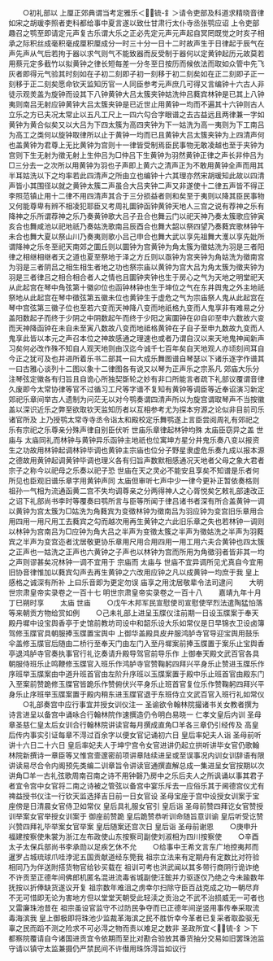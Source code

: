 <!-- { "loadSidebar": true } -->
　　○初礼部以  上厘正郊典谓当考定雅乐＜锍-釒＞请令吏部及科道求精晓音律如宋之胡瑗李照者吏科都给事中夏言遂以致仕甘肃行太仆寺丞张鹗应诏  上令吏部趣召之鹗至即请定元声复古乐谓大乐之正必先定元声元声起自冥罔既觉之时亥子相承之际积丝成毫积毫成厘积厘成分一时三十分一日十二时故声生于日律起于辰气在声先声从气后若拘于器以求气则气不能致器而反受制于器何以定黄钟起历元故莫若用蔡元定多截竹以拟黄钟之律长短每差一分冬至日按历而候依法而取如众管中先飞灰者即得元气验其时刻如在子初二刻即子初一刻移于初二刻矣如在正二刻即子正一刻移于正二刻矣愿命钦天监知历官一人同臣参考元声庶几可得又言编钟十六古人非徒示观羙盖为旋钟而设其下八钟黄钟大吕太簇夹钟姑洗仲吕蕤宾林钟是已其上八钟夷则南吕无射应钟黄钟大吕太簇夹钟是已近世止用黄钟一均而不遍其十六钟则古人立乐之方已夫况太常止以五凡工尺上一四六勾合字眼谱之去古益远且两律兼一字如黄钟为黄合似矣又以大吕为下四太簇为高四夹钟为下一姑洗为高一夷则为下工南吕为高工之类何以旋钟取律所以止于黄钟一均而已且黄钟大吕太簇夹钟为上四清声何也盖黄钟为君尊上无比黄钟为宫则十一律皆受制焉臣民事物无敢凌越也至于夹钟为宫则下生无射为徵无射上生仲吕为□仲吕下生黄钟为羽然黄钟正律之声长非仲吕为□三分去一之次所以用黄钟为羽也子声即上黄六之清声正为不敢用黄钟全声而用其半耳姑洗以下之均率若此四清声之所由立也编钟十六其理亦然宋胡瑗知此故以四清声皆小其围径以就之黄钟太簇二声虽合大吕夹钟二声又非遂使十二律五声皆不得正李照范镇止用十二律不用四清声其合于三分损益者则和矣至于夷则以降其臣民事物又何能尊卑有辨不相凌犯耶臣又考周礼圜钟函钟黄钟天地人三宫之说有荐神之乐有降神之乐所谓荐神之乐乃奏黄钟歌大吕子丑合也舞云门以祀天神乃奏太簇歌应钟寅亥合也舞咸池以祀地祇乃奏姑洗歌南吕辰酉合也舞大韶以祭四望乃奏蕤宾歌林钟午未合也舞大夏以祭山川乃奏夷则歌小吕己申合也舞大武以享先祖舞大濩以享先妣所谓降神之乐冬至祀天南郊之圜丘则以圜钟为宫黄钟为角太簇为徵姑洗为羽是三者阳律之相继相继者天之道也夏至祭地于泽之方丘则以亟钟为宫夹钟为角姑洗为徵南宫为羽是三者阴吕之相生相生者地之功也祭宗庙以黄钟为宫大吕为角太簇为徵夹钟为羽是三者律吕之相合相合者人之情也且圜钟夹钟也生于房心之气为天地之明堂祀天从此起宫在琴中角弦第十徽卯位也函钟林钟也生于坤位之气在东井舆鬼之外主地祇祭地从此起宫在琴中徵弦第五徽未位也黄钟生于虚危之气为宗庙祭人鬼从此起宫在琴中宫弦第三徽子位也至若六变而天神降八变而地祇格九变而人鬼享非有难易之分盖阳数起子而终于少阴之中阴数起午而终于少阳之寅圜钟在卯自卯至申六数故六变而天神降函钟在未自未至寅八数故八变而地祗格黄钟在子自子至申九数故九变而人鬼享此皆以本元之声召本位之神故感通之理速也或者乃谓自汉以来天地鬼神闻新声习矣何必改作殊不知自人观天地则由汉迄今诚千七百年矣自天地观人亦顷刻间耳自今正之犹可及也并进所着乐书二部其一曰大成乐舞图谱自琴瑟以下诸乐逐字作谱其一曰古雅心谈列十二图以象十二律图各有说又以琴为正声乐之宗系凡  郊庙大乐分注琴弦定徽各有归旨且自诡心所独契斲轮之妙有非口所能言者疏下礼部议覆谓音律久废即今太常协律等官不过循习工尺等字谱不复知有黄钟等调臣等近奉诏演习新定  郊祀乐章间举古人遗制为问茫无以对今鹗奏谓四清声所以为旋宫谓取琴声不当按徽盖以深识近乐之弊至欲取钦天监知历者以互相参考尤为探本穷源之论似非目前司乐诸官所及  上乃授鹗太常寺寺丞令诣太和殿校定乐舞鹗遂上言臣尝阅周礼有郊祀之乐有宗祀之乐尊亲分殊声律自别臣伏听  世庙乐章律起林钟均殊  太庙臣窃异之盖  世庙与  太庙同礼而林钟与黄钟异乐函钟主地祇也位寓坤方星分井鬼乐奏八变以报资生之功故用林钟起调林钟毕调也黄钟主宗庙也位分子野星隶虚危乐奏九成以报本源之德故用黄钟起调黄钟毕调也理义各有归旨声数默相感通况天地者父母之象大君者宗子之称今以祀母之乐奏以祀子恐  世庙在天之灵必不能安且享矣不知谱是乐者何所见也臣观旧谱乐章字用黄钟声同  太庙但审听七声中少一律今更补正暂依奏格则祖孙一气相为流通函黄二宫不失均调尊亲之分两得神人之心胥悦矣乞敕礼部速改正之诏下礼部尚书李时等覆奏曰鹗所言与臣等所闻于律吕诸书者深有所合盖黄钟一调以黄钟为宫太簇为□姑洗为角蕤宾为变徵林钟为徵南吕为羽应钟为变宫旧乐章用合用四用一用尺用工去蕤宾之勾而越次用再生黄钟之六此旧乐章之失也若林钟一调则以林钟为宫南吕为□应钟为角大吕之半声为变徵太簇之半声为徵姑洗之半声为羽蕤宾之半声为变宫迩者沈居敬更协乐章用尺用合用四用一用工用六夫合黄钟也四太簇之正声也一姑洗之正声也六黄钟之子声也以林钟为宫而所用为角徵羽者皆非其一均之声则谬甚矣况林钟一调不宜用于  宗庙而  太庙与  世庙不宜异调所见尤真自今宜用旧协音律惟加以蕤宾勾声去再生黄钟之六改用应钟之凡以成黄钟一均庶于我  皇上感格之诚深有所补  上曰乐音即为更定勿误  庙享之用沈居敬辈令法司逮问
　　大明世宗肃皇帝实录卷之一百十七
明世宗肃皇帝实录卷之一百十八
　　嘉靖九年十月丁巳朔时享
　　太庙  世庙
　　○戊午木邦军民宣慰使司宣慰使罕烈法遣陶猛怕落等来朝贡方物给赏如例
　　○己未礼部上进呈玉牒仪注前期一日设玉牒案于奉天殿丹墀中设宝舆香亭于史馆前教坊司设中和韶乐设大乐如常仪是日早锦衣卫设卤簿驾修玉牒官具朝服捧玉牒置宝舆中  上御华盖殿具皮弁服鸿胪寺官导迎宝舆用鼓乐伞盖修玉牒官后随由二桥行至奉天门由左门入至丹墀案前捧玉牒置于案乐止宝舆香亭退鸿胪寺官奏执事官行礼讫奏请升殿导驾官前导乐作  上御奉天殿文武百官各具朝服侍班乐止鸣鞭修玉牒官入班乐作鸿胪寺官赞鞠躬四拜兴平身乐止赞进玉牒乐作序班举玉牒案由中道升班首官由左阶升序班以玉牒案置于殿中乐止班首官由殿东门入至案前赞跪修玉牒官皆跪乐作赞俯伏兴平身乐止班首官复位乐作赞鞠躬四拜兴平身乐止序班举玉牒案置于殿内稍东进玉牒官退于东班侍立文武百官入班行礼如常仪
　　○礼部奏宫中应行事宜并授女训仪注一  圣谕欲令翰林院撮诸书关女教者撰为诗言进呈以备宫中诵咏合行翰林院作速撰造仍令明白易晓一  仁孝文皇后内训  圣母章圣慈仁皇太后女训合行翰林院讲读官每月撰成直角□羊各三章仍引经传及  高皇后传内事实引证每章不淂过百余字以便女官记诵初六日  皇后率妃夫人诣  圣母前听讲十六日二十六日  皇后率妃夫人于坤宁宫令女官进讲仍起立拱听讲毕女官仍歌翰林院新撰诗一章臣等又惟宫壸邃密前项讲章陆续进呈或至误事况内训女训辞语有限讲读易尽合令内阁预先类编二训章旨令讲读官通撰直解总成一集进呈女官按期以次讲角□羊一古礼弦歌周南召南之诗不用钟磬乃房中之乐后夫人之所讽诵以事其君子者宜令宫中女官将二南之诗被之管弦以备宫中宴乐斥去一应俗乐其于阃德宫仪尤有禆益授书仪注一行钦天监选择吉日前一日女官设  圣母宝座于宫中设授女训案于宝座傍是日清晨女官侍卫如常仪  皇后具礼服女官引  皇后诣  圣母前赞四拜讫女官赞授训举案女官举授女训案于  御座前赞跪  皇后跪赞恭听训命随旨意训谕  皇后听受讫赞兴赞四拜礼毕举案女官举案  皇后随案还宫次日  皇后诣  圣母前谢恩
　　○庚申升福建按察使朱裳为浙江左布政使山东按察司副使刘淑相为四川按察使
　　○辛酉太子太保兵部尚书李承勋以足疾乞休不允
　　○给事中王希文言东广地控夷邦而暹罗占城琉球爪哇浡泥五国贡献道经东筦我  祖宗立法来有定期舟有定数比对符验相同乃为伴送附搭货物官给钞买载在  祖训可考也洪武闻以其多带行商阴行诡诈绝不许贡至正德年间佛郎机匿名混进流毒省城副使汪鋐并力驱逐仅乃绝之今未踰数年抚按以折俸缺货遂议开复  祖宗数年难沮之虏幸尔扫除守臣百战克成之功一朝尽弃不无可惜即无论为害地方但以堂堂天朝受此轻渎之贡治之不武不治损威无一可者也又雷廉珠池昔在  祖宗虽设官监守不过防民争夺而已正德年间逆竖用事传奉采取流毒海滨我  皇上御极即将珠池少监裁革海滨之民不胜忻幸今革者已复采者取盈驱无辜之民而蹈不测之险求不可必淂之物而责以难足之数非  圣政所宜＜锍-釒＞下都察院覆请自今诸国进贡宜令依期而至比对勘合验放其番货抽分交易如旧罢珠池监守请以镇守太监兼摄仍严禁民间不许僣用珠饰淂旨如议行

